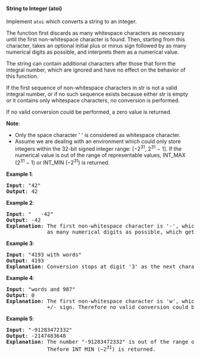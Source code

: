 #### String to Integer (atoi)

Implement `atoi` which converts a string to an integer.

The function first discards as many whitespace characters as necessary until
the first non-whitespace character is found. Then, starting from this
character, takes an optional initial plus or minus sign followed by as many
numerical digits as possible, and interprets them as a numerical value.

The string can contain additional characters after those that form the integral
number, which are ignored and have no effect on the behavior of this function.

If the first sequence of non-whitespace characters in str is not a valid
integral number, or if no such sequence exists because either str is empty or
it contains only whitespace characters, no conversion is performed.

If no valid conversion could be performed, a zero value is returned.

**Note**:
* Only the space character ' ' is considered as whitespace character.
* Assume we are dealing with an environment which could only store integers
  within the 32-bit signed integer range: [−2<sup>31</sup>,  2<sup>31</sup> −
  1]. If the numerical value is out of the range of representable values,
  INT\_MAX (2<sup>31</sup> − 1) or INT\_MIN (−2<sup>31</sup>) is returned.

**Example 1**:
<pre><b>Input</b>: "42"
<b>Output</b>: 42
</pre>

**Example 2**:
<pre><b>Input</b>: "   -42"
<b>Output</b>: -42
<b>Explanation</b>: The first non-whitespace character is '-', which is the minus sign.  Then take
             as many numerical digits as possible, which gets 42.
</pre>

**Example 3**:
<pre><b>Input</b>: "4193 with words"
<b>Output</b>: 4193
<b>Explanation</b>: Conversion stops at digit '3' as the next character is not a numerical digit.
</pre>

**Example 4**:
<pre><b>Input</b>: "words and 987"
<b>Output</b>: 0
<b>Explanation</b>: The first non-whitespace character is 'w', which is not a numerical digit or a
             +/- sign. Therefore no valid conversion could be performed.  </pre>

**Example 5**:
<pre><b>Input</b>: "-91283472332"
<b>Output</b>: -2147483648
<b>Explanation</b>: The number "-91283472332" is out of the range of a 32-bit signed integer.
             Thefore INT_MIN (−2<sup>31</sup>) is returned.
</pre>
